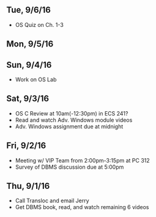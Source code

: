 ## Tue, 9/6/16
+ OS Quiz on Ch. 1-3

## Mon, 9/5/16

## Sun, 9/4/16
+ Work on OS Lab

## Sat, 9/3/16
+ OS C Review at 10am(-12:30pm) in ECS 241?
+ Read and watch Adv. Windows module videos
+ Adv. Windows assignment due at midnight

## Fri, 9/2/16
+ Meeting w/ VIP Team from 2:00pm-3:15pm at PC 312
+ Survey of DBMS discussion due at 5:00pm

## Thu, 9/1/16
+ Call Transloc and email Jerry
+ Get DBMS book, read, and watch remaining 6 videos
